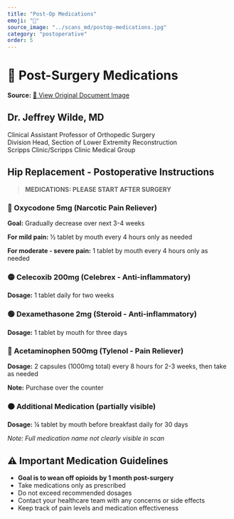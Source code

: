 ```yaml
---
title: "Post-Op Medications"
emoji: "💊"
source_image: "../scans_md/postop-medications.jpg"
category: "postoperative"
order: 5
---
```


# 💊 Post-Surgery Medications

**Source:** [📸 View Original Document Image](../scans_md/postop-medications.jpg)

## Dr. Jeffrey Wilde, MD
Clinical Assistant Professor of Orthopedic Surgery  
Division Head, Section of Lower Extremity Reconstruction  
Scripps Clinic/Scripps Clinic Medical Group

## Hip Replacement - Postoperative Instructions

> **MEDICATIONS: PLEASE START AFTER SURGERY**

### 🔴 Oxycodone 5mg (Narcotic Pain Reliever)
**Goal:** Gradually decrease over next 3-4 weeks

**For mild pain:** ½ tablet by mouth every 4 hours only as needed

**For moderate - severe pain:** 1 tablet by mouth every 4 hours only as needed

### 🟡 Celecoxib 200mg (Celebrex - Anti-inflammatory)
**Dosage:** 1 tablet daily for two weeks

### 🟢 Dexamethasone 2mg (Steroid - Anti-inflammatory)
**Dosage:** 1 tablet by mouth for three days

### 🔵 Acetaminophen 500mg (Tylenol - Pain Reliever)
**Dosage:** 2 capsules (1000mg total) every 8 hours for 2-3 weeks, then take as needed

**Note:** Purchase over the counter

### 🟠 Additional Medication (partially visible)
**Dosage:** ¼ tablet by mouth before breakfast daily for 30 days

*Note: Full medication name not clearly visible in scan*

## ⚠️ Important Medication Guidelines
- **Goal is to wean off opioids by 1 month post-surgery**
- Take medications only as prescribed
- Do not exceed recommended dosages
- Contact your healthcare team with any concerns or side effects
- Keep track of pain levels and medication effectiveness
